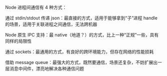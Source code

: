 Node 进程间通信有 4 种方式：

通过 stdin/stdout 传递 json：最直接的方式，适用于能够拿到“子”进程 handle 的场景，适用于关联进程之间通信，无法跨机器

Node 原生 IPC 支持：最 native（地道？）的方式，比上一种“正规”一些，具有同样的局限性

通过 sockets：最通用的方式，有良好的跨环境能力，但存在网络的性能损耗

借助 message queue：最强大的方式，既然要通信，场景还复杂，不妨扩展出一层消息中间件，漂亮地解决各种通信问题
